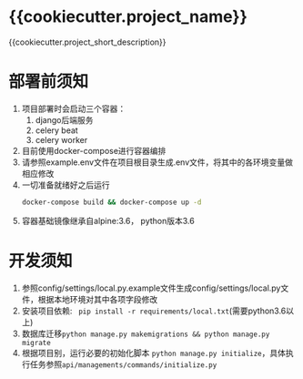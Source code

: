# {{cookiecutter.project_name}}
{{cookiecutter.project_short_description}}

# 部署前须知
1. 项目部署时会启动三个容器：
    1. django后端服务
    2. celery beat
    3. celery worker
2. 目前使用docker-compose进行容器编排
3. 请参照example.env文件在项目根目录生成.env文件，将其中的各环境变量做相应修改
4. 一切准备就绪好之后运行
	```bash
	docker-compose build && docker-compose up -d
	```
5. 容器基础镜像继承自alpine:3.6， python版本3.6

# 开发须知
1. 参照config/settings/local.py.example文件生成config/settings/local.py文件，根据本地环境对其中各项字段修改
2. 安装项目依赖: ``` pip install -r requirements/local.txt```(需要python3.6以上)
3. 数据库迁移```python manage.py makemigrations && python manage.py migrate```
4. 根据项目别，运行必要的初始化脚本 ```python manage.py initialize```，具体执行任务参照```api/managements/commands/initialize.py```

